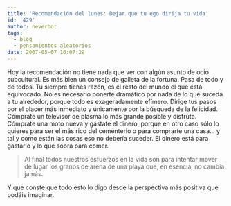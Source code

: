```yaml
---
title: 'Recomendación del lunes: Dejar que tu ego dirija tu vida'
id: '429'
author: neverbot
tags:
  - blog
  - pensamientos aleatorios
date: 2007-05-07 16:07:29
---
```


Hoy la recomendación no tiene nada que ver con algún asunto de ocio subcultural. Es más bien un consejo de galleta de la fortuna. Pasa de todo y de todos. Tú siempre tienes razón, es el resto del mundo el que está equivocado. No es necesario ponerte dramático por nada de lo que suceda a tu alrededor, porque todo es exageradamente efímero. Dirige tus pasos por el placer más inmediato y únicamente por la búsqueda de la felicidad. Cómprate un televisor de plasma lo más grande posible y disfruta. Cómprate una moto nueva y gástate el dinero, porque en otro caso sólo lo quieres para ser el más rico del cementerio o para comprarte una casa... y tal y como están las cosas eso no debería suceder. El dinero está para gastarlo y lo que sobra para comer.

> Al final todos nuestros esfuerzos en la vida son para intentar mover de lugar los granos de arena de una playa que, en esencia, no cambia jamás.

Y que conste que todo esto lo digo desde la perspectiva más positiva que podáis imaginar.